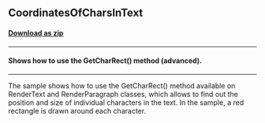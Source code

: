 ## CoordinatesOfCharsInText
#### [Download as zip](https://grapecity.github.io/DownGit/#/home?url=https://github.com/GrapeCity/ComponentOne-WPF-Samples/tree/master/NET_4.5.2/C1.WPF.PrintDocument/CS/CoordinatesOfCharsInText)
____
#### Shows how to use the GetCharRect() method (advanced).
____
The sample shows how to use the GetCharRect() method available on RenderText and RenderParagraph classes, which allows to find out the position and size of individual characters in the text. In the sample, a red rectangle is drawn around each character. 